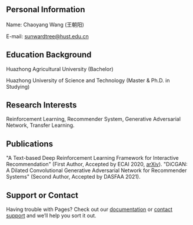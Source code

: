 ## Personal Information

Name: Chaoyang Wang (王朝阳)

E-mail: sunwardtree@hust.edu.cn

## Education Background
Huazhong Agricultural University (Bachelor)

Huazhong University of Science and Technology (Master & Ph.D. in Studying)

## Research Interests
Reinforcement Learning, Recommender System, Generative Adversarial Network, Transfer Learning.

## Publications
"A Text-based Deep Reinforcement Learning Framework for Interactive Recommendation" (First Author, Accepted by ECAI 2020, [arXiv](https://arxiv.org/abs/2004.06651)).
"DiCGAN: A Dilated Convolutional Generative Adversarial Network for Recommender Systems" (Second Author, Accepted by DASFAA 2021).

## Support or Contact

Having trouble with Pages? Check out our [documentation](https://help.github.com/categories/github-pages-basics/) or [contact support](https://github.com/contact) and we’ll help you sort it out.
